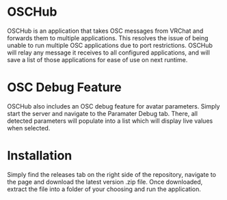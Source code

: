 # OSCHub

OSCHub is an application that takes OSC messages from VRChat and forwards them to multiple applications. This resolves the issue of being unable to run multiple OSC applications due to port restrictions. OSCHub will relay any message it receives to all configured applications, and will save a list of those applications for ease of use on next runtime.

# OSC Debug Feature

OSCHub also includes an OSC debug feature for avatar parameters. Simply start the server and navigate to the Paramater Debug tab. There, all detected parameters will populate into a list which will display live values when selected.

# Installation

Simply find the releases tab on the right side of the repository, navigate to the page and download the latest version .zip file. Once downloaded, extract the file into a folder of your choosing and run the application.
